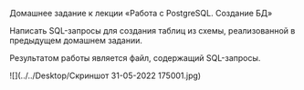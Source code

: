 Домашнее задание к лекции «Работа с PostgreSQL. Создание БД»

Написать SQL-запросы для создания таблиц из схемы, реализованной в предыдущем домашнем задании.

Результатом работы является файл, содержащий SQL-запросы.



![](../../Desktop/Скриншот 31-05-2022 175001.jpg)
